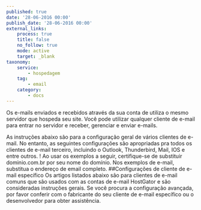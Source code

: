 ```yaml
---
published: true
date: '28-06-2016 00:00'
publish_date: '28-06-2016 00:00'
external_links:
    process: true
    title: false
    no_follow: true
    mode: active
    target: _blank
taxonomy:
    service:
        - hospedagem
    tag:
        - email
    category:
        - docs
---
```


Os e-mails enviados e recebidos através da sua conta de utiliza o mesmo servidor que hospeda seu site. Você pode utilizar qualquer cliente de e-mail para entrar no servidor e receber, gerenciar e enviar e-mails.

As instruções abaixo são para a configuração geral de vários clientes de e-mail. No entanto, as seguintes configurações são apropriadas pra todos os clientes de e-mail terceiro, incluindo o Outlook, Thunderbird, Mail, IOS e entre outros.
! Ao usar os exemplos a seguir, certifique-se de substituir dominio.com.br por seu nome do domínio. Nos exemplos de e-mail, substitua o endereço de email completo.
##Configurações de cliente de e-mail específico
Os artigos listados abaixo são para clientes de e-mail comuns que são usados com as contas de e-mail HostGator e são consideradas instruções gerais. Se você procura a configuração avançada, por favor conferir com o fabricante do seu cliente de e-mail específico ou o desenvolvedor para obter assistência.